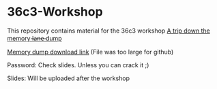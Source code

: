 # 36c3-Workshop
This repository contains material for the 36c3 workshop
[A trip down the memory l̶a̶n̶e̶ dump](https://events.ccc.de/congress/2019/wiki/index.php/Session:A_trip_down_the_memory_l%CC%B6a%CC%B6n%CC%B6e%CC%B6_dump)

[Memory dump download link](https://www.dropbox.com/s/9xjah2ppi3l5skh/memorylane.7z?dl=0) (File was too large for github)

Password: Check slides. Unless you can crack it ;)

Slides: Will be uploaded after the workshop
